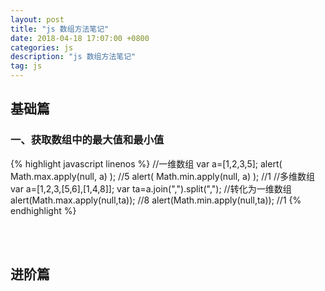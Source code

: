 ```yaml
---
layout: post
title: "js 数组方法笔记"
date: 2018-04-18 17:07:00 +0800
categories: js
description: "js 数组方法笔记"
tag: js
---
```


## 基础篇  

### 一、获取数组中的最大值和最小值
{% highlight javascript linenos %}
    //一维数组
    var a=[1,2,3,5];
    alert( Math.max.apply(null, a) );   //5
    alert( Math.min.apply(null, a) );   //1
    //多维数组
    var a=[1,2,3,[5,6],[1,4,8]];
    var ta=a.join(",").split(",");  //转化为一维数组
    alert(Math.max.apply(null,ta)); //8
    alert(Math.min.apply(null,ta)); //1
{% endhighlight %}


<br><br>
## 进阶篇  